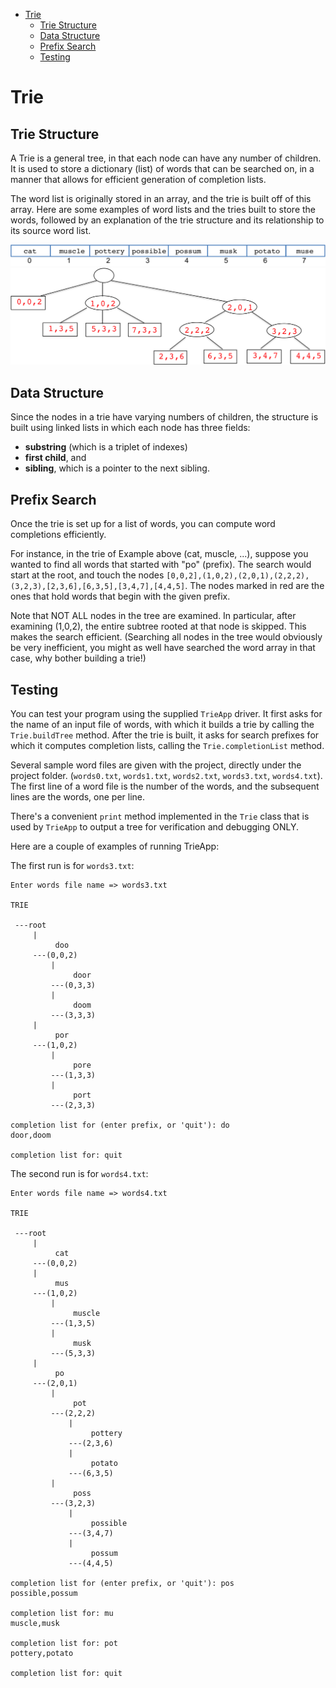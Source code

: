 - [Trie](#trie)
  * [Trie Structure](#trie-structure)
  * [Data Structure](#data-structure)
  * [Prefix Search](#prefix-search)
  * [Testing](#testing)

# Trie
## Trie Structure
A Trie is a general tree, in that each node can have any number of children. It is used to store a dictionary (list) of words that can be searched on,
in a manner that allows for efficient generation of completion lists.

The word list is originally stored in an array, and the trie is built off of this array. Here are some examples of word lists and the tries built to store the words, followed by an explanation of the trie structure and its relationship to its source word list.

![](https://raw.githubusercontent.com/LikaiLee/likailee.github.io/img/20201114134152.png)
![](https://raw.githubusercontent.com/LikaiLee/likailee.github.io/img/20201114133812.png)

## Data Structure
Since the nodes in a trie have varying numbers of children, the structure is built using linked lists in which each node has three fields:

* **substring** (which is a triplet of indexes)
* **first child**, and
* **sibling**, which is a pointer to the next sibling.

## Prefix Search
Once the trie is set up for a list of words, you can compute word completions efficiently.

For instance, in the trie of Example above (cat, muscle, ...), suppose you wanted to find all words that started with "po" (prefix). The search would start at the root, and touch the nodes `[0,0,2],(1,0,2),(2,0,1),(2,2,2),(3,2,3),[2,3,6],[6,3,5],[3,4,7],[4,4,5]`. The nodes marked in red are the ones that hold words that begin with the given prefix.

Note that NOT ALL nodes in the tree are examined. In particular, after examining (1,0,2), the entire subtree rooted at that node is skipped. This makes the search efficient. (Searching all nodes in the tree would obviously be very inefficient, you might as well have searched the word array in that case, why bother building a trie!)

## Testing

You can test your program using the supplied `TrieApp` driver. It first asks for the name of an input file of words, with which it builds a trie by calling the `Trie.buildTree` method. After the trie is built, it asks for search prefixes for which it computes completion lists, calling the `Trie.completionList` method.

Several sample word files are given with the project, directly under the project folder. (`words0.txt`, `words1.txt`, `words2.txt`, `words3.txt`, `words4.txt`). The first line of a word file is the number of the words, and the subsequent lines are the words, one per line.

There's a convenient `print` method implemented in the `Trie` class that is used by `TrieApp` to output a tree for verification and debugging ONLY.

Here are a couple of examples of running TrieApp:

The first run is for `words3.txt`:

```
Enter words file name => words3.txt

TRIE

 ---root
     |
          doo
     ---(0,0,2)
         |
              door
         ---(0,3,3)
         |
              doom
         ---(3,3,3)
     |
          por
     ---(1,0,2)
         |
              pore
         ---(1,3,3)
         |
              port
         ---(2,3,3)

completion list for (enter prefix, or 'quit'): do
door,doom

completion list for: quit
```
The second run is for `words4.txt`:

```
Enter words file name => words4.txt

TRIE

 ---root
     |
          cat
     ---(0,0,2)
     |
          mus
     ---(1,0,2)
         |
              muscle
         ---(1,3,5)
         |
              musk
         ---(5,3,3)
     |
          po
     ---(2,0,1)
         |
              pot
         ---(2,2,2)
             |
                  pottery
             ---(2,3,6)
             |
                  potato
             ---(6,3,5)
         |
              poss
         ---(3,2,3)
             |
                  possible
             ---(3,4,7)
             |
                  possum
             ---(4,4,5)

completion list for (enter prefix, or 'quit'): pos
possible,possum

completion list for: mu
muscle,musk

completion list for: pot
pottery,potato

completion list for: quit
```
